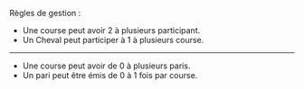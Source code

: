 Règles de gestion :  

- Une course peut avoir 2 à plusieurs participant.  
- Un Cheval peut participer à 1 à plusieurs course.  
_________
- Une course peut avoir de 0 à plusieurs paris.  
- Un pari peut être émis de 0 à 1 fois par course.  
